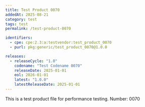 ```yaml
---
title: Test Product 0070
addedAt: 2025-08-21
category: test
tags: test
permalink: /test-product-0070

identifiers:
  - cpe: cpe:2.3:a:testvendor:test_product_0070
  - purl: pkg:generic/test_product_0070@1.0.0

releases:
  - releaseCycle: "1.0"
    codename: "Test Codename 0070"
    releaseDate: 2025-01-01
    eol: 2026-01-01
    latest: "1.0.0"
    latestReleaseDate: 2025-01-01
---
```


This is a test product file for performance testing. Number: 0070
